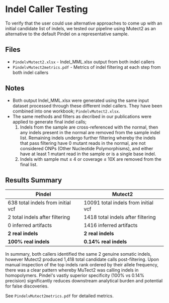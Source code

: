 # Indel Caller Testing

To verify that the user could use alternative approaches to come up with an initial candidate list of indels, we tested our pipeline using Mutect2 as an alternative to the default Pindel on a representative sample.

## Files
- `PindelvMutect2.xlsx` - Indel_MML.xlsx output from both indel callers
- `PindelvMutect2metrics.pdf` - Metrics of indel filtering at each step from both indel callers

## Notes

- Both output Indel_MML.xlsx were generated using the same input dataset processed through these different indel callers. They have been combined into one workbook; `PindelvMutect2.xlsx`.
- The same methods and filters as decribed in our publications were applied to generate final indel calls;
  1. Indels from the sample are cross-referenced with the normal, then any indels present in the normal are removed from the sample indel list. Remaining indels undergo further filtering whereby the indels that pass filtering have 0 mutant reads in the normal, are not considered ONPs (Other Nucleotide Polymorphisms), and either have at least 1 mutant read in the sample or is a single base indel.
  2. Indels with sample mut ≤ 4 or coverage ≤ 10X are removed from the final list.  

## Results Summary

| **Pindel** | **Mutect2** |
|--------------|--------------|
| 638 total indels from initial vcf | 10091 total indels from initial vcf |
| 2 total indels after filtering | 1418 total indels after filtering |
| 0 inferred artifacts | 1416 inferred artifacts |
| **2 real indels** | **2 real indels** |
| **100% real indels** | **0.14% real indels** |

In summary, both callers identified the same 2 genuine somatic indels, however Mutect2 produced 1,418 total candidate calls post-filtering. Upon manual inspection of the top indels rank ordered by their allele frequency, there was a clear pattern whereby MuTect2 was calling indels in homopolymers. Pindel's vastly superior specificity (100% vs 0.14% precision) significantly reduces downstream analytical burden and potential for false discoveries.
  
See `PindelvMutect2metrics.pdf` for detailed metrics.

